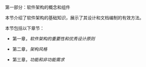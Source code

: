 第一部分：软件架构的概念和组件

本节介绍了软件架构的基础知识，展示了其设计和文档编制的有效方法。

本节包括以下章节：

+   第一章，*软件架构的重要性和优秀设计原则*

+   第二章，*架构风格*

+   第三章，*功能和非功能需求*
